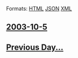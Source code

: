 
Formats: [HTML](2003/10/5/index.html)  [JSON](2003/10/5/index.json)  [XML](2003/10/5/index.xml)  

## [2003-10-5](/news/2003/10/5/index.md)

## [Previous Day...](/news/2003/10/4/index.md)

